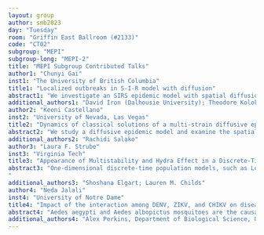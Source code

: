 ```yaml
---
layout: group
author: smb2023
day: "Tuesday"
room: "Griffin East Ballroom (#2133)"
code: "CT02"
subgroup: "MEPI"
subgroup-long: "MEPI-2"
title: "MEPI Subgroup Contributed Talks"
author1: "Chunyi Gai"
inst1: "The University of British Columbia"
title1: "Localized outbreaks in S-I-R model with diffusion"
abstract1: "We investigate an SIRS epidemic model with spatial diffusion and nonlinear incidence rates. We show that for small diffusion rate of the infected class DI , the infected population tends to be highly localized at certain points inside the domain, forming K spikes. We then study three distinct destabilization mechanisms, as well as a transition from localized spikes to plateau solutions. Two of the instabilities are due to coarsening (spike death) and self-replication (spike birth), and have well-known analogues in other reaction-diffusion systems such as the Schnakenberg model. The third transition is when a single spike becomes unstable and moves to the boundary. This happens when the diffusion of the recovered class, DR becomes sufficiently small. In all cases, the stability thresholds are computed asymptotically and are verified by numerical experiments. We also show that the spike solution can transit into an plateau-type solution when the diffusion rates of recovered and susceptible class are sufficiently small. Implications for disease spread and control through quarantine are discussed."
additional_authors1: "David Iron (Dalhousie University); Theodore Kolokolnikov (Dalhousie University)"
author2: "Keoni Castellano"
inst2: "University of Nevada, Las Vegas"
title2: "Dynamics of classical solutions of a multi-strain diffusive epidemic model"
abstract2: "We study a diffusive epidemic model and examine the spatial spreading dynamics of a multi-strain infectious disease. In particular, we address the questions of competition-exclusion or coexistence of the disease's strains. Our results indicate that if one strain has its local reproduction function spatially homogeneous, which either strictly minimizes or maximizes the basic reproduction numbers, then the phenomenon of competition-exclusion occurs. However, if all the local reproduction functions are spatially heterogeneous, all strains may coexist. In this case, we provide complete information on the large time behavior of classical solutions for the two-strain model when the diffusion rate is uniform within the population and the ratio of the local transmission rates is constant. Particularly, we prove the existence of two critical superimposed functions that serve as threshold values for the ratio of the transmission rates and that of the recovery rates. Furthermore, when the populations' diffusion rates are small, our results on the asymptotic profiles of coexistence endemic equilibria indicate a spatial segregation of infected populations."
additional_authors2: "Rachidi Salako"
author3: "Laura F. Strube"
inst3: "Virginia Tech"
title3: "Appearance of Multistability and Hydra Effect in a Discrete-Time Epidemic Model with Ricker Growth"
abstract3: "One-dimensional discrete-time population models, such as Logistic or Ricker growth, can exhibit periodic and chaotic dynamics. Incorporating epidemiological interactions through the addition of an infectious class causes an interesting complexity of new behaviors. Previous work showed that infection that abrogates fecundity can lead to unexpected increases in total population size, a phenomenon known as the ‘hydra effect.’ Here, we examine a two-dimensional susceptible-infectious (SI) model with underlying Ricker population growth and show that the disease-free system has a distinct bifurcation structure from the system with infection. We use numerical bifurcation analysis to determine the influence of infection on the types and appearance of qualitatively distinct long-time dynamics. We find that disease-induced mortality leads to the appearance of multistability, such as stable four-cycles and chaos dependent upon the initial condition. In addition, we examine the appearance and extent of the hydra effect, particularly when infection is introduced during cyclic or chaotic population dynamics.
"
additional_authors3: "Shoshana Elgart; Lauren M. Childs"
author4: "Neda Jalali"
inst4: "University of Notre Dame"
title4: "Impact of the interaction among DENV, ZIKV, and CHIKV on disease dynamics"
abstract4: "Aedes aegypti and Aedes albopictus mosquitoes are the causative agents of dengue (DENV), chikungunya (CHIKV), and Zika (ZIKV) virus infections in humans. The co-circulation of at least two viruses/serotypes, which is common in countries worldwide, such as Columbia and Brazil in Latin America, can cause potential interactions among the viruses/serotypes and misdiagnosis in the lack of adequate laboratory tests due to similar clinical symptoms among their disease courses. We generalized a deterministic compartmental model to analyze how each disease dynamics changes under the potential antagonistic or synergistic interaction among the viruses/serotypes. Our simulation studies showed that under no DENV vaccine, vector control, and interaction among the viruses/serotypes, the peak of the incidence rates for people with no prior infections happens earlier than those cases with one or two prior infections, mostly because the proportion of fully susceptible people is larger than people with at least one prior infection. We observed higher incidence rates for single/multi infections and an earlier peak of the epidemics for single infections when a prior infection by a virus such as ZIKA causes synergistic cross-immunity against CHIKV and DENV serotypes, compared to the situation when it causes antagonistic cross-immunity. Identification of the cross-immunity is not possible when susceptibility statuses of the population are unknown because the high/low incidence rates could be either the results of high/low baseline transmission rates or antagonistic/synergistic interaction effects among the viruses."
additional_authors4: "Alex Perkins, Department of Biological Science, University of Notre Dame"
---
```

